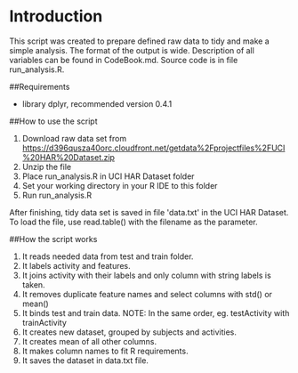 Introduction
============

This script was created to prepare defined raw data to tidy and make a simple analysis.
The format of the output is wide.
Description of all variables can be found in CodeBook.md.
Source code is in file run_analysis.R.

##Requirements
* library dplyr, recommended version 0.4.1

##How to use the script

1. Download raw data set from https://d396qusza40orc.cloudfront.net/getdata%2Fprojectfiles%2FUCI%20HAR%20Dataset.zip
2. Unzip the file 
3. Place run_analysis.R in UCI HAR Dataset folder
4. Set your working directory in your R IDE to this folder
5. Run run_analysis.R

After finishing, tidy data set is saved in file 'data.txt' in the UCI HAR Dataset. 
To load the file, use read.table() with the filename as the parameter.

##How the script works

1. It reads needed data from test and train folder.
2. It labels activity and features.
3. It joins activity with their labels and only column with string labels is taken.
4. It removes duplicate feature names and select columns with std() or mean()
5. It binds test and train data. NOTE: In the same order, eg. testActivity with trainActivity
6. It creates new dataset, grouped by subjects and activities.
7. It creates mean of all other columns.
8. It makes column names to fit R requirements.
9. It saves the dataset in data.txt file.




